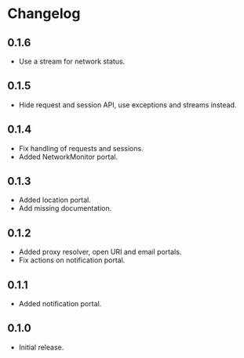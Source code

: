# Changelog

## 0.1.6

* Use a stream for network status.

## 0.1.5

* Hide request and session API, use exceptions and streams instead.

## 0.1.4

* Fix handling of requests and sessions.
* Added NetworkMonitor portal.

## 0.1.3

* Added location portal.
* Add missing documentation.

## 0.1.2

* Added proxy resolver, open URI and email portals.
* Fix actions on notification portal.

## 0.1.1

* Added notification portal.

## 0.1.0

* Initial release.
